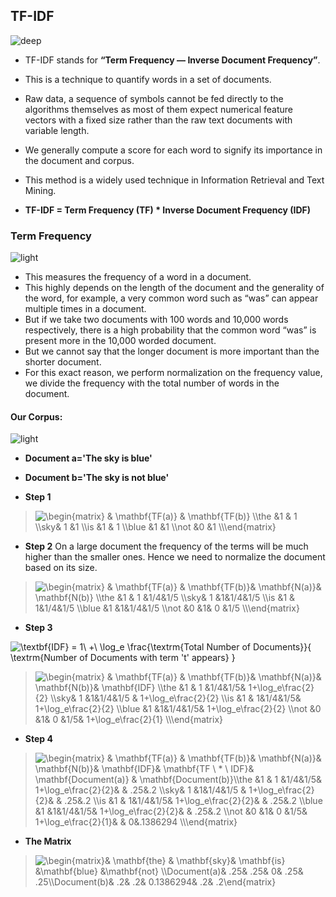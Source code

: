 ## TF-IDF
![deep](https://user-images.githubusercontent.com/12748752/134754236-8d5549c9-bd05-408d-ba63-0d56ab83c999.png)

* TF-IDF stands for **“Term Frequency — Inverse Document Frequency”**.
* This is a technique to quantify words in a set of documents.
* Raw data, a sequence of symbols cannot be fed directly to the algorithms themselves as most of them expect numerical feature vectors with a fixed size rather than the raw text documents with variable length.
* We generally compute a score for each word to signify its importance in the document and corpus. 
* This method is a widely used technique in Information Retrieval and Text Mining.

* **TF-IDF = Term Frequency (TF) * Inverse Document Frequency (IDF)**
### Term Frequency
![light](https://user-images.githubusercontent.com/12748752/134754235-ae8efaf0-a27a-46f0-b439-b114cbb8cf3e.png)
* This measures the frequency of a word in a document.
* This highly depends on the length of the document and the generality of the word, for example, a very common word such as “was” can appear multiple times in a document. 
* But if we take two documents with 100 words and 10,000 words respectively, there is a high probability that the common word “was” is present more in the 10,000 worded document.
* But we cannot say that the longer document is more important than the shorter document. 
* For this exact reason, we perform normalization on the frequency value, we divide the frequency with the total number of words in the document.

#### Our Corpus:
![light](https://user-images.githubusercontent.com/12748752/134754235-ae8efaf0-a27a-46f0-b439-b114cbb8cf3e.png)

* **Document a='The sky is blue'**     
* **Document b='The sky is not blue'**

* **Step 1**
> <img src="https://latex.codecogs.com/svg.image?\begin{matrix}&space;&&space;\mathbf{TF(a)}&space;&&space;\mathbf{TF(b)}&space;\\the&space;&1&space;&space;&&space;1&space;\\sky&&space;1&space;&1&space;&space;\\is&space;&1&space;&space;&&space;1&space;\\blue&space;&1&space;&space;&1&space;&space;\\not&space;&0&space;&space;&1&space;&space;\\\end{matrix}" title="\begin{matrix} & \mathbf{TF(a)} & \mathbf{TF(b)} \\the &1 & 1 \\sky& 1 &1 \\is &1 & 1 \\blue &1 &1 \\not &0 &1 \\\end{matrix}" />


* **Step 2** On a large document the frequency of the terms will be much higher than the smaller ones. Hence we need to normalize the document based on its size.

> <img src="https://latex.codecogs.com/svg.image?\begin{matrix}&space;&&space;\mathbf{TF(a)}&space;&&space;\mathbf{TF(b)}&&space;\mathbf{N(a)}&&space;\mathbf{N(b)}&space;\\the&space;&1&space;&space;&&space;1&space;&1/4&1/5&space;\\sky&&space;1&space;&1&1/4&1/5&space;&space;\\is&space;&1&space;&space;&&space;1&1/4&1/5&space;\\blue&space;&1&space;&space;&1&1/4&1/5&space;&space;\\not&space;&0&space;&space;&1&&space;0&space;&1/5&space;\\\end{matrix}" title="\begin{matrix} & \mathbf{TF(a)} & \mathbf{TF(b)}& \mathbf{N(a)}& \mathbf{N(b)} \\the &1 & 1 &1/4&1/5 \\sky& 1 &1&1/4&1/5 \\is &1 & 1&1/4&1/5 \\blue &1 &1&1/4&1/5 \\not &0 &1& 0 &1/5 \\\end{matrix}" />


* **Step 3**
 <img src="https://latex.codecogs.com/svg.image?\textbf{IDF}&space;=&space;1\&space;&plus;\&space;\log_e&space;\frac{\textrm{Total&space;Number&space;of&space;Documents}}{&space;\textrm{Number&space;of&space;Documents&space;with&space;term&space;'t'&space;appears}&space;}" title="\textbf{IDF} = 1\ +\ \log_e \frac{\textrm{Total Number of Documents}}{ \textrm{Number of Documents with term 't' appears} }" />

> <img src="https://latex.codecogs.com/svg.image?\begin{matrix}&space;&&space;\mathbf{TF(a)}&space;&&space;\mathbf{TF(b)}&&space;\mathbf{N(a)}&&space;\mathbf{N(b)}&&space;\mathbf{IDF}&space;\\the&space;&1&space;&space;&&space;1&space;&1/4&1/5&&space;1&plus;\log_e\frac{2}{2}&space;\\sky&&space;1&space;&1&1/4&1/5&space;&&space;1&plus;\log_e\frac{2}{2}&space;\\is&space;&1&space;&space;&&space;1&1/4&1/5&&space;1&plus;\log_e\frac{2}{2}&space;\\blue&space;&1&space;&space;&1&1/4&1/5&&space;1&plus;\log_e\frac{2}{2}&space;&space;\\not&space;&0&space;&space;&1&&space;0&space;&1/5&&space;1&plus;\log_e\frac{2}{1}&space;\\\end{matrix}" title="\begin{matrix} & \mathbf{TF(a)} & \mathbf{TF(b)}& \mathbf{N(a)}& \mathbf{N(b)}& \mathbf{IDF} \\the &1 & 1 &1/4&1/5& 1+\log_e\frac{2}{2} \\sky& 1 &1&1/4&1/5 & 1+\log_e\frac{2}{2} \\is &1 & 1&1/4&1/5& 1+\log_e\frac{2}{2} \\blue &1 &1&1/4&1/5& 1+\log_e\frac{2}{2} \\not &0 &1& 0 &1/5& 1+\log_e\frac{2}{1} \\\end{matrix}" />

* **Step 4**

> <img src="https://latex.codecogs.com/svg.image?\begin{matrix}&space;&&space;\mathbf{TF(a)}&space;&&space;\mathbf{TF(b)}&&space;\mathbf{N(a)}&&space;\mathbf{N(b)}&&space;\mathbf{IDF}&&space;\mathbf{TF&space;\&space;*&space;\&space;IDF}&&space;\mathbf{Document(a)}&space;&&space;\mathbf{Document(b)}\\the&space;&1&space;&space;&&space;1&space;&1/4&1/5&&space;1&plus;\log_e\frac{2}{2}&&space;&&space;.25&.2&space;\\sky&&space;1&space;&1&1/4&1/5&space;&&space;1&plus;\log_e\frac{2}{2}&&space;&&space;.25&.2&space;&space;\\is&space;&1&space;&space;&&space;1&1/4&1/5&&space;1&plus;\log_e\frac{2}{2}&&space;&&space;.25&.2&space;&space;\\blue&space;&1&space;&space;&1&1/4&1/5&&space;1&plus;\log_e\frac{2}{2}&&space;&&space;.25&.2&space;&space;&space;\\not&space;&0&space;&space;&1&&space;0&space;&1/5&&space;1&plus;\log_e\frac{2}{1}&&space;&&space;0&.1386294&space;&space;\\\end{matrix}" title="\begin{matrix} & \mathbf{TF(a)} & \mathbf{TF(b)}& \mathbf{N(a)}& \mathbf{N(b)}& \mathbf{IDF}& \mathbf{TF \ * \ IDF}& \mathbf{Document(a)} & \mathbf{Document(b)}\\the &1 & 1 &1/4&1/5& 1+\log_e\frac{2}{2}& & .25&.2 \\sky& 1 &1&1/4&1/5 & 1+\log_e\frac{2}{2}& & .25&.2 \\is &1 & 1&1/4&1/5& 1+\log_e\frac{2}{2}& & .25&.2 \\blue &1 &1&1/4&1/5& 1+\log_e\frac{2}{2}& & .25&.2 \\not &0 &1& 0 &1/5& 1+\log_e\frac{2}{1}& & 0&.1386294 \\\end{matrix}" />

* **The Matrix**
> <img src="https://latex.codecogs.com/svg.image?\begin{matrix}&&space;\mathbf{the}&space;&&space;\mathbf{sky}&&space;\mathbf{is}&space;&\mathbf{blue}&space;&\mathbf{not}&space;\\Document(a)&&space;.25&&space;.25&&space;0&&space;.25&&space;.25\\Document(b)&&space;.2&&space;.2&&space;0.1386294&&space;.2&&space;.2\end{matrix}" title="\begin{matrix}& \mathbf{the} & \mathbf{sky}& \mathbf{is} &\mathbf{blue} &\mathbf{not} \\Document(a)& .25& .25& 0& .25& .25\\Document(b)& .2& .2& 0.1386294& .2& .2\end{matrix}" />

